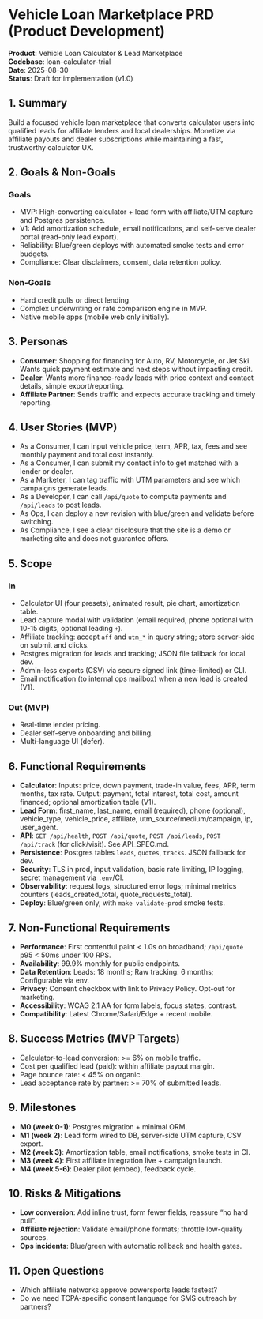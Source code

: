 # Vehicle Loan Marketplace PRD (Product Development)

**Product**: Vehicle Loan Calculator & Lead Marketplace\
**Codebase**: loan-calculator-trial\
**Date**: 2025-08-30\
**Status**: Draft for implementation (v1.0)

## 1. Summary

Build a focused vehicle loan marketplace that converts calculator users into qualified leads for affiliate lenders and local dealerships. Monetize via affiliate payouts and dealer subscriptions while maintaining a fast, trustworthy calculator UX.

## 2. Goals & Non-Goals

### Goals

- MVP: High-converting calculator + lead form with affiliate/UTM capture and Postgres persistence.
- V1: Add amortization schedule, email notifications, and self-serve dealer portal (read-only lead export).
- Reliability: Blue/green deploys with automated smoke tests and error budgets.
- Compliance: Clear disclaimers, consent, data retention policy.

### Non-Goals

- Hard credit pulls or direct lending.
- Complex underwriting or rate comparison engine in MVP.
- Native mobile apps (mobile web only initially).

## 3. Personas

- **Consumer**: Shopping for financing for Auto, RV, Motorcycle, or Jet Ski. Wants quick payment estimate and next steps without impacting credit.
- **Dealer**: Wants more finance-ready leads with price context and contact details, simple export/reporting.
- **Affiliate Partner**: Sends traffic and expects accurate tracking and timely reporting.

## 4. User Stories (MVP)

- As a Consumer, I can input vehicle price, term, APR, tax, fees and see monthly payment and total cost instantly.
- As a Consumer, I can submit my contact info to get matched with a lender or dealer.
- As a Marketer, I can tag traffic with UTM parameters and see which campaigns generate leads.
- As a Developer, I can call `/api/quote` to compute payments and `/api/leads` to post leads.
- As Ops, I can deploy a new revision with blue/green and validate before switching.
- As Compliance, I see a clear disclosure that the site is a demo or marketing site and does not guarantee offers.

## 5. Scope

### In

- Calculator UI (four presets), animated result, pie chart, amortization table.
- Lead capture modal with validation (email required, phone optional with 10-15 digits, optional leading `+`).
- Affiliate tracking: accept `aff` and `utm_*` in query string; store server-side on submit and clicks.
- Postgres migration for leads and tracking; JSON file fallback for local dev.
- Admin-less exports (CSV) via secure signed link (time-limited) or CLI.
- Email notification (to internal ops mailbox) when a new lead is created (V1).

### Out (MVP)

- Real-time lender pricing.
- Dealer self-serve onboarding and billing.
- Multi-language UI (defer).

## 6. Functional Requirements

- **Calculator**: Inputs: price, down payment, trade-in value, fees, APR, term months, tax rate. Output: payment, total interest, total cost, amount financed; optional amortization table (V1).
- **Lead Form**: first_name, last_name, email (required), phone (optional), vehicle_type, vehicle_price, affiliate, utm_source/medium/campaign, ip, user_agent.
- **API**: `GET /api/health`, `POST /api/quote`, `POST /api/leads`, `POST /api/track` (for click/visit). See API_SPEC.md.
- **Persistence**: Postgres tables `leads`, `quotes`, `tracks`. JSON fallback for dev.
- **Security**: TLS in prod, input validation, basic rate limiting, IP logging, secret management via `.env`/CI.
- **Observability**: request logs, structured error logs; minimal metrics counters (leads_created_total, quote_requests_total).
- **Deploy**: Blue/green only, with `make validate-prod` smoke tests.

## 7. Non-Functional Requirements

- **Performance**: First contentful paint \< 1.0s on broadband; `/api/quote` p95 \< 50ms under 100 RPS.
- **Availability**: 99.9% monthly for public endpoints.
- **Data Retention**: Leads: 18 months; Raw tracking: 6 months; Configurable via env.
- **Privacy**: Consent checkbox with link to Privacy Policy. Opt-out for marketing.
- **Accessibility**: WCAG 2.1 AA for form labels, focus states, contrast.
- **Compatibility**: Latest Chrome/Safari/Edge + recent mobile.

## 8. Success Metrics (MVP Targets)

- Calculator-to-lead conversion: >= 6% on mobile traffic.
- Cost per qualified lead (paid): within affiliate payout margin.
- Page bounce rate: \< 45% on organic.
- Lead acceptance rate by partner: >= 70% of submitted leads.

## 9. Milestones

- **M0 (week 0-1)**: Postgres migration + minimal ORM.
- **M1 (week 2)**: Lead form wired to DB, server-side UTM capture, CSV export.
- **M2 (week 3)**: Amortization table, email notifications, smoke tests in CI.
- **M3 (week 4)**: First affiliate integration live + campaign launch.
- **M4 (week 5-6)**: Dealer pilot (embed), feedback cycle.

## 10. Risks & Mitigations

- **Low conversion**: Add inline trust, form fewer fields, reassure “no hard pull”.
- **Affiliate rejection**: Validate email/phone formats; throttle low-quality sources.
- **Ops incidents**: Blue/green with automatic rollback and health gates.

## 11. Open Questions

- Which affiliate networks approve powersports leads fastest?
- Do we need TCPA-specific consent language for SMS outreach by partners?
